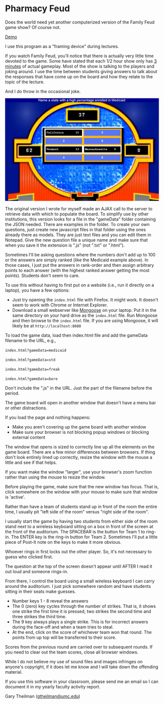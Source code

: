 # Pharmacy Feud #

Does the world need yet another computerized version of the Family Feud game show?   Of course not.

[Demo](https://pharmd.umc.edu/pharmacyfeud/index.html?gameData=medicaid)

I use this program as a "framing device" during lectures. 

If you watch Family Feud, you'll notice that there is actually
very little time devoted to the game. Some have stated that each 1/2 hour show only has [3 minutes](https://www.youtube.com/watch?v=GD8tCm3nol8) of actual gameplay.
Most of the show is talking to the players and joking around.   I use the time between students giving answers to talk
about the responses that have come up on the board and how they relate to the topic of the lecture.  

And I do throw in the occasional joke.


![GameBoard](https://raw.githubusercontent.com/gtheilman/PharmacyFeud/master/media/pharmacyfeud.JPG)


The original version I wrote for myself made an AJAX call to the server to retrieve data with which to populate the board. To simplify use by other institutions, this version looks for a file in the "gameData" folder containing the JSON needed. There are examples in the folder. To create your own questions, just create new javascript files in that folder using the ones already there as models. They are just text files and you can edit them in Notepad. Give the new question file a unique name and make sure that when you save it the extension is ".js" (not ".txt" or ".html"). 

Sometimes I'll be asking questions where the numbers don't add up to 100 or the answers are simply ranked (like the Medicaid example above).   In those cases, I just put the answers in rank-order and then assign arbitrary points to each answer (with the highest ranked answer getting the most points).   Students don't seem to care.

To use this without having to first put on a website (i.e., run it directly on a laptop), you have a few options:
*  Just try opening the <code>index.html</code> file with Firefox.  It might work.   It doesn't seem to work with Chrome or Internet Explorer.
*  Download a small webserver like [Mongoose](https://www.cesanta.com/mongoose) on your laptop.   Put it in the same directory on your hard drive as the <code>index.html</code> file.   Run Mongoose and then browse to the <code>index.html</code> file.  If you are using Mongoose, it will likely be at <code>http://localhost:8080</code>

To load the game data, load then index.html file and add the gameData filename to the URL, e.g.,

<code>index.html?gameData=medicaid</code>

<code>index.html?gameData=std</code> 

<code>index.html?gameData=freak</code> 

<code>index.html?gameData=bore</code> 

Don't include the ".js" in the URL.  Just the part of the filename before the period.

The game board will open in another window that doesn't have a menu bar or other distractions. 

If you load the page and nothing happens:

* Make you aren't covering up the game board with another window
* Make sure your browser is not blocking popup windows or blocking external content

The window that opens is sized to correctly line up all the elements on the game board.   There are a few minor
differences between browsers.  If thing don't look entirely lined up correctly, resize the window with the mouse a
little and see if that helps.


If you want make the window "larger", use your browser's zoom function rather than using the mouse to resize the window.


Before playing the game, make sure that the new window has focus. That is, click somewhere on the window with your mouse to make sure that window is 'active'. 


Rather than have a team of students stand up in front of the room the entire time, I usually pit "left side of the room" versus "right side of the room". 


I usually start the game by having two students from either side of the room stand next to a wireless keyboard sitting on a box in front of the screen at the front of the auditorium. The SPACEBAR is the button for Team 1 to ring-in. The ENTER key is the ring-in button for Team 2. Sometimes I'll put a little piece of Post-It note on the keys to make it more obvious.


Whoever rings in first locks out the other player. So, it's not necessary to guess who clicked first.

The question at the top of the screen doesn't appear until AFTER I read it out loud and someone rings-in.  


From there, I control the board using a small wireless keyboard I can carry around the auditorium. I just pick somewhere random and have students sitting in their seats make guesses.

* Number keys 1 - 8 reveal the answers
* The 0 (zero) key cycles through the number of strikes. That is, it shows one strike the first time it is pressed, two strikes the second time and three strikes the third time. 
* The 9 key always plays a single strike. This is for incorrect answers during the face-off and when a team tries to steal. 
* At the end, click on the score of whichever team won that round. The points from up top will be transferred to their score. 


Scores from the previous round are carried over to subsequent rounds. If you need to clear out the team scores, close all browser windows.


While I do not believe my use of sound files and images infringes on anyone's copyright, if it does let me know and I will take down the offending material.

If you use this software in your classroom, please send me an email so I can document it in my yearly faculty activity report.


Gary Theilman (gtheilman@umc.edu)
